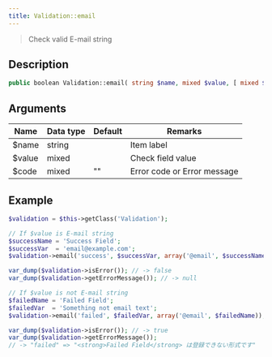 ```yaml
---
title: Validation::email
---
```


> Check valid E-mail string


## Description

```php
public boolean Validation::email( string $name, mixed $value, [ mixed $code = '' ] )
```


## Arguments

| Name   | Data type | Default | Remarks                     |
| ------ | --------- | ------- | --------------------------- |
| $name  | string    |         | Item label                  |
| $value | mixed     |         | Check field value           |
| $code  | mixed     | ""      | Error code or Error message |


## Example

```php title="Controller"
$validation = $this->getClass('Validation');

// If $value is E-mail string
$successName = 'Success Field';
$successVar  = 'email@example.com';
$validation->email('success', $successVar, array('@email', $successName));

var_dump($validation->isError()); // -> false
var_dump($validation->getErrorMessage()); // -> null

// If $value is not E-mail string
$failedName = 'Failed Field';
$failedVar  = 'Something not email text';
$validation->email('failed', $failedVar, array('@email', $failedName));

var_dump($validation->isError()); // -> true
var_dump($validation->getErrorMessage());
// -> "failed" => "<strong>Failed Field</strong> は登録できない形式です"
```